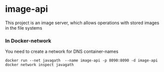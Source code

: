 # image-api
This project is an image server, which allows operations with stored images in the file systems 

### In Docker-network

You need to create a network for DNS container-names

```
docker run --net javagath  --name image-api -p 8090:8090 -d image-api
docker network inspect javagath
```
